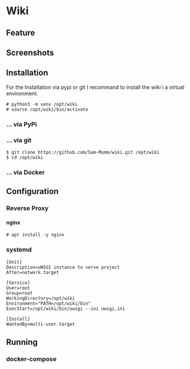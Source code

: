 # Wiki

## Feature


## Screenshots

## Installation
For the Installation via pypi or git I recommand to install the wiki i a virtual environment.
```commandline
# python3 -m venv /opt/wiki
# source /opt/wiki/bin/activate
```


### ... via PyPi


### ... via git
```commandline
$ git clone https://github.com/Sam-Mumm/wiki.git /opt/wiki
$ cd /opt/wiki
```

### ... via Docker


## Configuration
### Reverse Proxy
#### nginx
```commandline
# apt install -y nginx
```

### systemd
```buildoutcfg
[Unit]
Description=uWSGI instance to serve project
After=network.target

[Service]
User=root
Group=root
WorkingDirectory=/opt/wiki
Environment="PATH=/opt/wiki/bin"
ExecStart=/opt/wiki/bin/uwsgi --ini uwsgi.ini

[Install]
WantedBy=multi-user.target
```


## Running
### docker-compose
